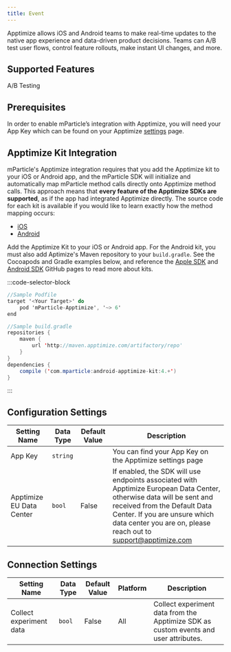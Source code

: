 ```yaml
---
title: Event
---
```


Apptimize allows iOS and Android teams to make real-time updates to the native app experience and data-driven product decisions. Teams can A/B test user flows, control feature rollouts, make instant UI changes, and more.

## Supported Features

A/B Testing

## Prerequisites

In order to enable mParticle’s integration with Apptimize, you will need your App Key which can be found on your Apptimize [settings](https://apptimize.com/admin/settings/apps) page. 

## Apptimize Kit Integration

mParticle's Apptimize integration requires that you add the Apptimize kit to your iOS or Android app, and the mParticle SDK will initialize and automatically map mParticle method calls directly onto Apptimize method calls. This approach means that **every feature of the Apptimize SDKs are supported**, as if the app had integrated Apptimize directly. The source code for each kit is available if you would like to learn exactly how the method mapping occurs:

- [iOS](https://github.com/mparticle-integrations/mparticle-apple-integration-apptimize)
- [Android](https://github.com/mparticle-integrations/mparticle-android-integration-apptimize)

Add the Apptimize Kit to your iOS or Android app. For the Android kit, you must also add Aptimize's Maven repository to your `build.gradle`. See the Cocoapods and Gradle examples below, and reference the [Apple SDK](https://github.com/mParticle/mparticle-apple-sdk) and [Android SDK](https://github.com/mParticle/mparticle-android-sdk) GitHub pages to read more about kits.

:::code-selector-block
~~~objectivec
//Sample Podfile
target '<Your Target>' do
    pod 'mParticle-Apptimize', '~> 6'
end
~~~

~~~java
//Sample build.gradle
repositories {
    maven {
        url 'http://maven.apptimize.com/artifactory/repo'
    }
}
dependencies {
    compile ('com.mparticle:android-apptimize-kit:4.+')
}
~~~   
:::

## Configuration Settings

| Setting Name |  Data Type    | Default Value  | Description |
|---|---|---|---|
| App Key | `string` | <unset> | You can find your App Key on the Apptimize settings page |
| Apptimize EU Data Center | `bool` | False | If enabled, the SDK will use endpoints associated with Apptimize European Data Center, otherwise data will be sent and received from the Default Data Center. If you are unsure which data center you are on, please reach out to support@apptimize.com |


## Connection Settings

| Setting Name |  Data Type    | Default Value | Platform | Description |
|---|---|---|---|---
| Collect experiment data | `bool` | False | All| Collect experiment data from the Apptimize SDK as custom events and user attributes. |


